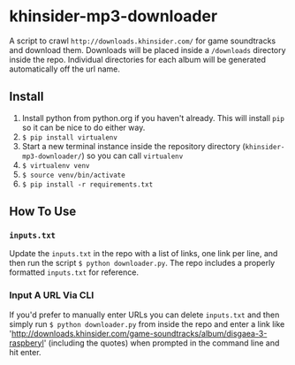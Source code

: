 # khinsider-mp3-downloader

A script to crawl `http://downloads.khinsider.com/` for game soundtracks and download them. Downloads will be placed inside a `/downloads` directory inside the repo. Individual directories for each album will be generated automatically off the url name.

## Install
1. Install python from python.org if you haven't already. This will install `pip` so it can be nice to do either way.
2. `$ pip install virtualenv`
3. Start a new terminal instance inside the repository directory (`khinsider-mp3-downloader/`) so you can call `virtualenv`
4. `$ virtualenv venv`
5. `$ source venv/bin/activate`
6. `$ pip install -r requirements.txt`

## How To Use

### `inputs.txt`

Update the `inputs.txt` in the repo with a list of links, one link per line, and then run the script `$ python downloader.py`.
The repo includes a properly formatted `inputs.txt` for reference.

### Input A URL Via CLI

If you'd prefer to manually enter URLs you can delete `inputs.txt` and then simply run `$ python downloader.py` from inside the repo and enter a link like 'http://downloads.khinsider.com/game-soundtracks/album/disgaea-3-raspberyl' (including the quotes) when prompted in the command line and hit enter.

